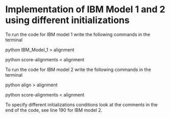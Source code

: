 # Implementation of IBM Model 1 and 2 using different initializations

To run the code for IBM model 1 write the following commands in the terminal

python IBM_Model_1 > alignment

python score-alignments < alignment

To run the code for IBM model 2 write the following commands in the terminal

python align > alignment 

python score-alignments < alignment

To specify different initializations conditions look at the comments in the end of the code, see line 190 for IBM model 2. 